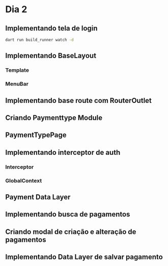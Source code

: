 # Dia 2

## Implementando tela de login

```bash
dart run build_runner watch -d
```

## Implementando BaseLayout
### Template
### MenuBar
## Implementando base route com RouterOutlet
## Criando Paymenttype Module
## PaymentTypePage
## Implementando interceptor de auth
### Interceptor
### GlobalContext
## Payment Data Layer
## Implementando busca de pagamentos
## Criando modal de criação e alteração de pagamentos
## Implementando Data Layer de salvar pagamento
